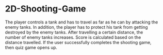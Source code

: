 # 2D-Shooting-Game
The player controls a tank and has to travel as far as he can by attacking the enemy tanks. In addition, the player has to protect his tank from getting destroyed by the enemy tanks. After travelling a certain distance, the number of enemy tanks increases. Score is calculated based on the distance travelled. If the user successfully completes the shooting game, then quiz game opens up.
